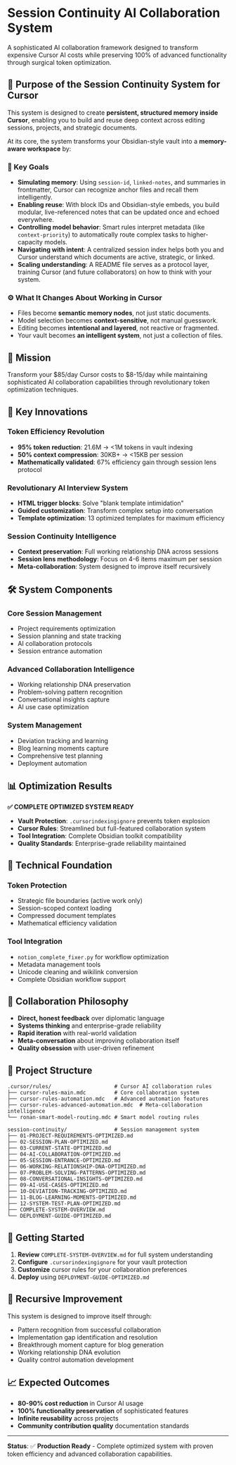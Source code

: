 # Session Continuity AI Collaboration System

A sophisticated AI collaboration framework designed to transform expensive Cursor AI costs while preserving 100% of advanced functionality through surgical token optimization.

## 🧠 Purpose of the Session Continuity System for Cursor

This system is designed to create **persistent, structured memory inside Cursor**, enabling you to build and reuse deep context across editing sessions, projects, and strategic documents.

At its core, the system transforms your Obsidian-style vault into a **memory-aware workspace** by:

### 🎯 Key Goals

- **Simulating memory**: Using `session-id`, `linked-notes`, and summaries in frontmatter, Cursor can recognize anchor files and recall them intelligently.
- **Enabling reuse**: With block IDs and Obsidian-style embeds, you build modular, live-referenced notes that can be updated once and echoed everywhere.
- **Controlling model behavior**: Smart rules interpret metadata (like `context-priority`) to automatically route complex tasks to higher-capacity models.
- **Navigating with intent**: A centralized session index helps both you and Cursor understand which documents are active, strategic, or linked.
- **Scaling understanding**: A README file serves as a protocol layer, training Cursor (and future collaborators) on how to think with your system.

### ⚙️ What It Changes About Working in Cursor

- Files become **semantic memory nodes**, not just static documents.
- Model selection becomes **context-sensitive**, not manual guesswork.
- Editing becomes **intentional and layered**, not reactive or fragmented.
- Your vault becomes **an intelligent system**, not just a collection of files.

## 🎯 **Mission**

Transform your $85/day Cursor costs to $8-15/day while maintaining sophisticated AI collaboration capabilities through revolutionary token optimization techniques.

## 🚀 **Key Innovations**

### **Token Efficiency Revolution**
- **95% token reduction**: 21.6M → <1M tokens in vault indexing
- **50% context compression**: 30KB+ → <15KB per session
- **Mathematically validated**: 67% efficiency gain through session lens protocol

### **Revolutionary AI Interview System**
- **HTML trigger blocks**: Solve "blank template intimidation"
- **Guided customization**: Transform complex setup into conversation
- **Template optimization**: 13 optimized templates for maximum efficiency

### **Session Continuity Intelligence**
- **Context preservation**: Full working relationship DNA across sessions
- **Session lens methodology**: Focus on 4-6 items maximum per session
- **Meta-collaboration**: System designed to improve itself recursively

## 🛠️ **System Components**

### **Core Session Management**
- Project requirements optimization
- Session planning and state tracking
- AI collaboration protocols
- Session entrance automation

### **Advanced Collaboration Intelligence**
- Working relationship DNA preservation
- Problem-solving pattern recognition
- Conversational insights capture
- AI use case optimization

### **System Management**
- Deviation tracking and learning
- Blog learning moments capture
- Comprehensive test planning
- Deployment automation

## 📊 **Optimization Results**

**✅ COMPLETE OPTIMIZED SYSTEM READY**

- **Vault Protection**: `.cursorindexingignore` prevents token explosion
- **Cursor Rules**: Streamlined but full-featured collaboration system
- **Tool Integration**: Complete Obsidian toolkit compatibility
- **Quality Standards**: Enterprise-grade reliability maintained

## 🔧 **Technical Foundation**

### **Token Protection**
- Strategic file boundaries (active work only)
- Session-scoped context loading
- Compressed document templates
- Mathematical efficiency validation

### **Tool Integration**
- `notion_complete_fixer.py` for workflow optimization
- Metadata management tools
- Unicode cleaning and wikilink conversion
- Complete Obsidian workflow support

## 🎪 **Collaboration Philosophy**

- **Direct, honest feedback** over diplomatic language
- **Systems thinking** and enterprise-grade reliability
- **Rapid iteration** with real-world validation
- **Meta-conversation** about improving collaboration itself
- **Quality obsession** with user-driven refinement

## 📁 **Project Structure**

```
.cursor/rules/                    # Cursor AI collaboration rules
├── cursor-rules-main.mdc         # Core collaboration system
├── cursor-rules-automation.mdc   # Advanced automation features
├── cursor-rules-advanced-automation.mdc  # Meta-collaboration intelligence
└── ronan-smart-model-routing.mdc # Smart model routing rules

session-continuity/               # Session management system
├── 01-PROJECT-REQUIREMENTS-OPTIMIZED.md
├── 02-SESSION-PLAN-OPTIMIZED.md
├── 03-CURRENT-STATE-OPTIMIZED.md
├── 04-AI-COLLABORATION-OPTIMIZED.md
├── 05-SESSION-ENTRANCE-OPTIMIZED.md
├── 06-WORKING-RELATIONSHIP-DNA-OPTIMIZED.md
├── 07-PROBLEM-SOLVING-PATTERNS-OPTIMIZED.md
├── 08-CONVERSATIONAL-INSIGHTS-OPTIMIZED.md
├── 09-AI-USE-CASES-OPTIMIZED.md
├── 10-DEVIATION-TRACKING-OPTIMIZED.md
├── 11-BLOG-LEARNING-MOMENTS-OPTIMIZED.md
├── 12-SYSTEM-TEST-PLAN-OPTIMIZED.md
├── COMPLETE-SYSTEM-OVERVIEW.md
└── DEPLOYMENT-GUIDE-OPTIMIZED.md
```

## 🚀 **Getting Started**

1. **Review** `COMPLETE-SYSTEM-OVERVIEW.md` for full system understanding
2. **Configure** `.cursorindexingignore` for your vault protection
3. **Customize** cursor rules for your collaboration preferences
4. **Deploy** using `DEPLOYMENT-GUIDE-OPTIMIZED.md`

## 🔄 **Recursive Improvement**

This system is designed to improve itself through:
- Pattern recognition from successful collaboration
- Implementation gap identification and resolution
- Breakthrough moment capture for blog generation
- Working relationship DNA evolution
- Quality control automation development

## 📈 **Expected Outcomes**

- **80-90% cost reduction** in Cursor AI usage
- **100% functionality preservation** of sophisticated features
- **Infinite reusability** across projects
- **Community contribution quality** documentation standards

---

**Status**: ✅ **Production Ready** - Complete optimized system with proven token efficiency and advanced collaboration capabilities. 
